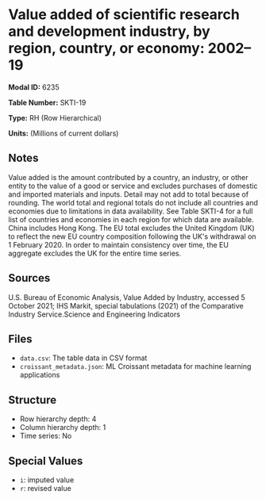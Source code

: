 # Value added of scientific research and development industry, by region, country, or economy: 2002–19

**Modal ID:** 6235

**Table Number:** SKTI-19

**Type:** RH (Row Hierarchical)

**Units:** (Millions of current dollars)

## Notes

Value added is the amount contributed by a country, an industry, or other entity to the value of a good or service and excludes purchases of domestic and imported materials and inputs. Detail may not add to total because of rounding. The world total and regional totals do not include all countries and economies due to limitations in data availability. See Table SKTI-4 for a full list of countries and economies in each region for which data are available. China includes Hong Kong. The EU total excludes the United Kingdom (UK) to reflect the new EU country composition following the UK's withdrawal on 1 February 2020. In order to maintain consistency over time, the EU aggregate excludes the UK for the entire time series.

## Sources

U.S. Bureau of Economic Analysis, Value Added by Industry, accessed 5 October 2021; IHS Markit, special tabulations (2021) of the Comparative Industry Service.Science and Engineering Indicators

## Files

- `data.csv`: The table data in CSV format
- `croissant_metadata.json`: ML Croissant metadata for machine learning applications

## Structure

- Row hierarchy depth: 4
- Column hierarchy depth: 1
- Time series: No

## Special Values

- `i`: imputed value
- `r`: revised value
